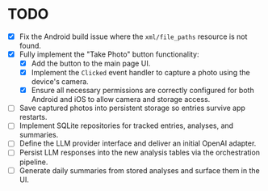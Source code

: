 # TODO

- [x] Fix the Android build issue where the `xml/file_paths` resource is not found.
- [x] Fully implement the "Take Photo" button functionality:
    - [x] Add the button to the main page UI.
    - [x] Implement the `Clicked` event handler to capture a photo using the device's camera.
    - [x] Ensure all necessary permissions are correctly configured for both Android and iOS to allow camera and storage access.
- [ ] Save captured photos into persistent storage so entries survive app restarts.
- [ ] Implement SQLite repositories for tracked entries, analyses, and summaries.
- [ ] Define the LLM provider interface and deliver an initial OpenAI adapter.
- [ ] Persist LLM responses into the new analysis tables via the orchestration pipeline.
- [ ] Generate daily summaries from stored analyses and surface them in the UI.
